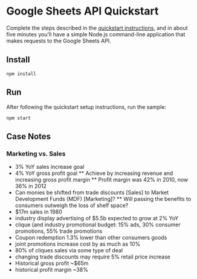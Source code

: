 # Google Sheets API Quickstart

Complete the steps described in the [quickstart instructions](
https://developers.google.com/sheets/api/quickstart/nodejs), and in about five
minutes you'll have a simple Node.js command-line application that makes
requests to the Google Sheets API.

## Install

`npm install`

## Run

After following the quickstart setup instructions, run the sample:

`npm start`

## Case Notes

### Marketing vs. Sales

* 3% YoY sales increase goal
* 4% YoY gross profit goal
** Achieve by increasing revenue and increasing gross profit margin
** Profit margin was 42% in 2010, now 36% in 2012
* Can monies be shifted from trade discounts [Sales] to Market Development Funds (MDF) [Marketing]?
** Will passing the benefits to consumers outweigh the loss of shelf space?
* $17m sales in 1980
* industry display advertising of $5.5b expected to grow at 2% YoY
* clique (and industry promotional budget: 15% ads, 30% consumer promotions, 55% trade promotions
* Coupon redemption 1.3% lower than other consumers goods
* joint promotions increase cost by as much as 10%
* 80% of cliques sales via some type of deal
* changing trade discounts may require 5% retail price increase
* Historical gross profit ~$65m
* historical profit margin ~38%



